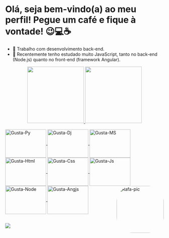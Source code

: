 # Olá, seja bem-vindo(a) ao meu perfil! Pegue um café e fique à vontade! 😉💻☕

- 🔭 Trabalho com desenvolvimento back-end.
- 🌱 Recentemente tenho estudado muito JavaScript, tanto no back-end (Node.js) quanto no front-end (framework Angular).

<div align="center">
  <a href="https://github.com/GustavoLuiz07">
  <img height="180em" src="https://github-readme-stats.vercel.app/api?username=GustavoLuiz07&show_icons=true&theme=dark&include_all_commits=true&count_private=true"/>
  <img height="180em" src="https://github-readme-stats.vercel.app/api/top-langs/?username=GustavoLuiz07&layout=compact&langs_count=7&theme=dark"/>
</div>
  
  <div style="display: inline_block"><br>
  <img align="center" alt="Gusta-Py" height="90" width="130" src="https://cdn.jsdelivr.net/gh/devicons/devicon/icons/python/python-original.svg">
  <img align="center" alt="Gusta-Dj" height="90" width="130" src="https://cdn.jsdelivr.net/gh/devicons/devicon/icons/django/django-original.svg">
  <img align="center" alt="Gusta-MS" height="90" width="130" src="https://cdn.jsdelivr.net/gh/devicons/devicon/icons/mysql/mysql-original.svg">
  <img align="center" alt="Gusta-Html" height="90" width="130" src="https://cdn.jsdelivr.net/gh/devicons/devicon/icons/html5/html5-original.svg">
  <img align="center" alt="Gusta-Css" height="90" width="130" src="https://cdn.jsdelivr.net/gh/devicons/devicon/icons/css3/css3-original.svg">
  <img align="center" alt="Gusta-Js" height="90" width="130" src="https://cdn.jsdelivr.net/gh/devicons/devicon/icons/javascript/javascript-original.svg">
  <img align="center" alt="Gusta-Node" height="90" width="130" src="https://cdn.jsdelivr.net/gh/devicons/devicon/icons/nodejs/nodejs-original.svg">
  <img align="center" alt="Gusta-Angjs" height="90" width="130" src="https://cdn.jsdelivr.net/gh/devicons/devicon/icons/angularjs/angularjs-original.svg">
  <img align="right" alt="Rafa-pic" height="150" style="border-radius:50px;" src="https://media.discordapp.net/attachments/639956127056134178/890373478988013628/Publicacoes_Instagram_1_1.png?width=676&height=676">
</div>
  
  ##
  
  <div>
    <a href="https://www.linkedin.com/in/"https://www.linkedin.com/in/gustavo-luiz-b79219223/" target="_blank"><img src="https://img.shields.io/badge/-LinkedIn-%230077B5?style=for-the-badge&logo=linkedin&logoColor=white" target="_blank"></a> 
  </div>
